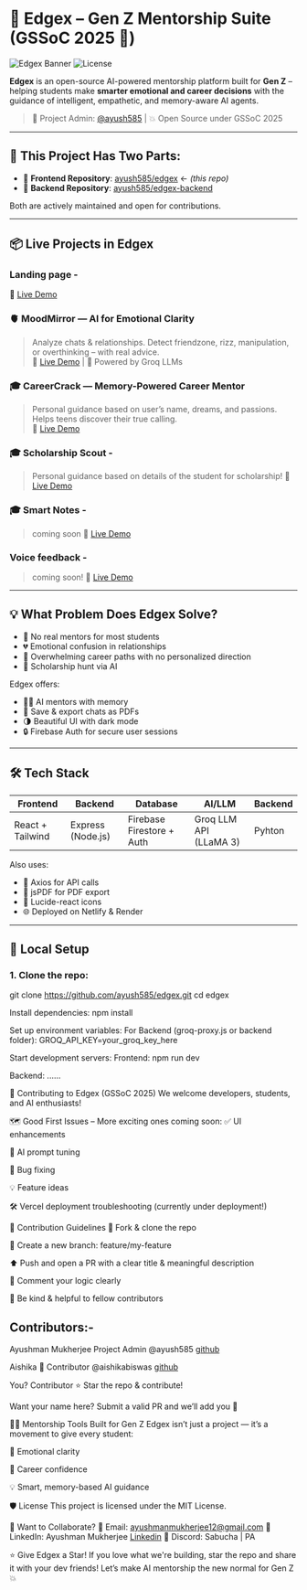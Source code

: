 # 🧠 Edgex – Gen Z Mentorship Suite (GSSoC 2025 🌟)

![Edgex Banner](https://your-banner-url.com) <!-- Optional: Add a banner -->  ![License](https://img.shields.io/github/license/ayush585/edgex)

**Edgex** is an open-source AI-powered mentorship platform built for **Gen Z** – helping students make **smarter emotional and career decisions** with the guidance of intelligent, empathetic, and memory-aware AI agents.

> 🚀 Project Admin: [@ayush585](https://github.com/ayush585) | 💥 Open Source under GSSoC 2025

---

## 📢 This Project Has Two Parts:

- 🔗 **Frontend Repository**: [ayush585/edgex](https://github.com/ayush585/edgex) ← *(this repo)*
- 🔗 **Backend Repository**: [ayush585/edgex-backend](https://github.com/ayush585/edgex-backend)

Both are actively maintained and open for contributions.

---

## 📦 Live Projects in Edgex

### Landing page -
🔗 [Live Demo](https://edgex.netlify.app/)

### 🫀 MoodMirror — AI for Emotional Clarity  
> Analyze chats & relationships. Detect friendzone, rizz, manipulation, or overthinking – with real advice.  
🔗 [Live Demo](https://edgex.netlify.app/moodmirror) | 🤖 Powered by Groq LLMs

### 🎓 CareerCrack — Memory-Powered Career Mentor  
> Personal guidance based on user’s name, dreams, and passions. Helps teens discover their true calling.  
🔗 [Live Demo](https://edgex.netlify.app/careercrack)

### 🎓 Scholarship Scout -
> Personal guidance based on details of the student for scholarship!
🔗 [Live Demo](https://edgex.netlify.app/scholarships)

### 🎓 Smart Notes - 
> coming soon
🔗 [Live Demo](https://edgex.netlify.app/smartnotes)

### Voice feedback - 
> coming soon!
🔗 [Live Demo](https://edgex.netlify.app/voicefeedback)

---

## 💡 What Problem Does Edgex Solve?

- 🤯 No real mentors for most students  
- 💔 Emotional confusion in relationships  
- 🎯 Overwhelming career paths with no personalized direction
- 🎯 Scholarship hunt via AI

Edgex offers:
- 👩‍🏫 AI mentors with memory
- 📄 Save & export chats as PDFs
- 🌗 Beautiful UI with dark mode
- 🔒 Firebase Auth for secure user sessions

---

## 🛠️ Tech Stack

| Frontend        | Backend         | Database            | AI/LLM                           | Backend
|-----------------|------------------|----------------------|--------------------------------|-------------
| React + Tailwind | Express (Node.js) | Firebase Firestore + Auth | Groq LLM API (LLaMA 3) | Pyhton

Also uses:
- 🔁 Axios for API calls  
- 🧾 jsPDF for PDF export  
- 🎨 Lucide-react icons  
- 🌐 Deployed on Netlify & Render

---

## 🚀 Local Setup

### 1. Clone the repo:
git clone https://github.com/ayush585/edgex.git
cd edgex

Install dependencies:
npm install

Set up environment variables:
For Backend (groq-proxy.js or backend folder):
GROQ_API_KEY=your_groq_key_here

Start development servers:
Frontend:
npm run dev

Backend:
......

🤝 Contributing to Edgex (GSSoC 2025)
We welcome developers, students, and AI enthusiasts!

🗺️ Good First Issues – More exciting ones coming soon:
✅ UI enhancements

🧠 AI prompt tuning

🐛 Bug fixing

💡 Feature ideas

🛠️ Vercel deployment troubleshooting (currently under deployment!)

📄 Contribution Guidelines
🍴 Fork & clone the repo

🔀 Create a new branch: feature/my-feature

⬆️ Push and open a PR with a clear title & meaningful description

💬 Comment your logic clearly

🤝 Be kind & helpful to fellow contributors


## Contributors:-

Ayushman Mukherjee	Project Admin	@ayush585 [github](https://github.com/ayush585)


Aishika 💫	Contributor	@aishikabiswas [github](https://github.com/aishikabiswas)


You?	Contributor	⭐ Star the repo & contribute!

Want your name here? Submit a valid PR and we’ll add you 💖

🧑‍💻 Mentorship Tools Built for Gen Z
Edgex isn’t just a project — it’s a movement to give every student:

💬 Emotional clarity

🎯 Career confidence

💡 Smart, memory-based AI guidance

🛡️ License
This project is licensed under the MIT License.

💬 Want to Collaborate?
📧 Email: ayushmanmukherjee12@gmail.com
🔗 LinkedIn: Ayushman Mukherjee [Linkedin](https://www.linkedin.com/in/ayushman-mukherjee-437a49314/)
💬 Discord: Sabucha | PA

⭐ Give Edgex a Star!
If you love what we're building, star the repo and share it with your dev friends!
Let’s make AI mentorship the new normal for Gen Z 💥
